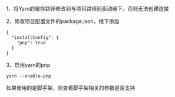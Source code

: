 1、将Yarn的缓存路径修改到与项目路径同驱动器下，否则无法创建连接

2、修改项目配置文件的package.json，根下添加

	{
	  "installConfig": {
	    "pnp": true
	  }
	}

3、启用yarn的pnp

	yarn --enable-pnp


如果使用的是脚手架，则查看脚手架相关的参数是否支持
